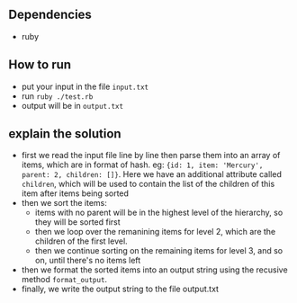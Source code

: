 ## Dependencies
- ruby

## How to run

- put your input in the file `input.txt`
- run `ruby ./test.rb`
- output will be in `output.txt`

## explain the solution
- first we read the input file line by line then parse them into an array of items, which are in format of hash. eg: `{id: 1, item: 'Mercury', parent: 2, children: []}`. Here we have an additional attribute called `children`, which will be used to contain the list of the children of this item after items being sorted
- then we sort the items:
  + items with no parent will be in the highest level of the hierarchy, so they will be sorted first
  + then we loop over the remanining items for level 2, which are the children of the first level.
  + then we continue sorting on the remaining items for level 3, and so on, until there's no items left
- then we format the sorted items into an output string using the recusive method `format_output`.
- finally, we write the output string to the file output.txt
